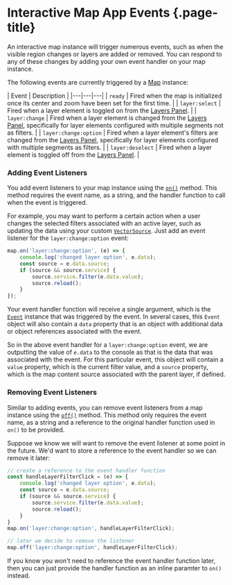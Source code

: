 # Interactive Map App Events {.page-title}

An interactive map instance will trigger numerous events, such as when the visible region changes or layers are added or removed. You can respond to any of these changes by adding your own event handler on your map instance.

The following events are currently triggered by a [Map](http://aerisweather.com/docs/js/classes/interactivemap.html) instance:

| Event | Description |
|---|---|---|
| `ready` | Fired when the map is initialized once its center and zoom have been set for the first time. |
| `layer:select` | Fired when a layer element is toggled on from the [Layers Panel](). |
| `layer:change` | Fired when a layer element is changed from the [Layers Panel](), specifically for layer elements configured with multiple segments not as filters. |
| `layer:change:option` | Fired when a layer element's filters are changed from the [Layers Panel](), specifically for layer elements configured with multiple segments as filters. |
| `layer:deselect` | Fired when a layer element is toggled off from the [Layers Panel](). |

### Adding Event Listeners
You add event listeners to your map instance using the [`on()`](http://aerisweather.com/docs/js/classes/interactivemapapp.html#on) method. This method requires the event name, as a string, and the handler function to call when the event is triggered.

For example, you may want to perform a certain action when a user changes the selected filters associated with an active layer, such as updating the data using your custom [`VectorSource`](). Just add an event listener for the `layer:change:option` event:

```javascript
map.on('layer:change:option', (e) => {
    console.log('changed layer option', e.data);
    const source = e.data.source;
    if (source && source.service) {
        source.service.filter(e.data.value);
        source.reload();
    }
});
```

Your event handler function will receive a single argument, which is the [`Event`]({{docs-url}}/classes/event.html) instance that was triggered by the event. In several cases, this `Event` object will also contain a `data` property that is an object with additional data or object references associated with the event.

So in the above event handler for a `layer:change:option` event, we are outputting the value of `e.data` to the console as that is the data that was associated with the event. For this particular event, this object will contain a `value` property, which is the current filter value, and a `source` property, which is the map content source associated with the parent layer, if defined.

### Removing Event Listeners
Similar to adding events, you can remove event listeners from a map instance using the [`off()`](http://aerisweather.com/docs/js/classes/interactivemapapp.html#off) method. This method only requires the event name, as a string and a reference to the original handler function used in `on()` to be provided.

Suppose we know we will want to remove the event listener at some point in the future. We'd want to store a reference to the event handler so we can remove it later:

```javascript
// create a reference to the event handler function
const handleLayerFilterClick = (e) => {
    console.log('changed layer option', e.data);
    const source = e.data.source;
    if (source && source.service) {
        source.service.filter(e.data.value);
        source.reload();
    }
}
map.on('layer:change:option', handleLayerFilterClick);

// later we decide to remove the listener
map.off('layer:change:option', handleLayerFilterClick);
```

If you know you won't need to reference the event handler function later, then you can just provide the handler function as an inline paramter to `on()` instead.
